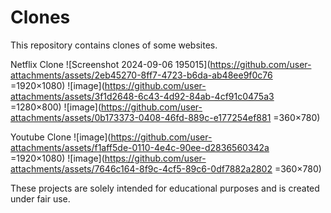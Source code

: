 # Clones
This repository contains clones of some websites.

Netflix Clone
![Screenshot 2024-09-06 195015](https://github.com/user-attachments/assets/2eb45270-8ff7-4723-b6da-ab48ee9f0c76 =1920×1080)
![image](https://github.com/user-attachments/assets/3f1d2648-6c43-4d92-84ab-4cf91c0475a3 =1280×800)
![image](https://github.com/user-attachments/assets/0b173373-0408-46fd-889c-e177254ef881 =360×780)

Youtube Clone
![image](https://github.com/user-attachments/assets/f1aff5de-0110-4e4c-90ee-d2836560342a =1920×1080)
![image](https://github.com/user-attachments/assets/7646c164-8f9c-4cf5-89c6-0df7882a2802 =360×780)


These projects are solely intended for educational purposes and is created under fair use.